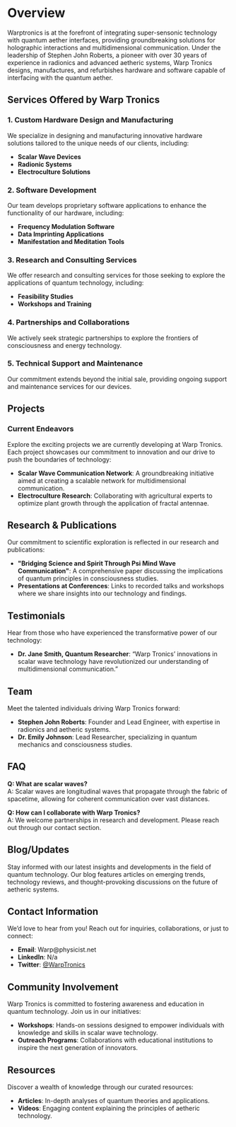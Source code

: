 # Overview
<p>Warptronics is at the forefront of integrating super-sensonic technology with quantum aether interfaces, providing groundbreaking solutions for holographic interactions and multidimensional communication. Under the leadership of Stephen John Roberts, a pioneer with over 30 years of experience in radionics and advanced aetheric systems, Warp Tronics designs, manufactures, and refurbishes hardware and software capable of interfacing with the quantum aether.</p>
<h2>Services Offered by Warp Tronics</h2>
<h3>1. Custom Hardware Design and Manufacturing</h3>
<p>We specialize in designing and manufacturing innovative hardware solutions tailored to the unique needs of our clients, including:</p>
<ul>
    <li><strong>Scalar Wave Devices</strong></li>
    <li><strong>Radionic Systems</strong></li>
    <li><strong>Electroculture Solutions</strong></li>
</ul>
<h3>2. Software Development</h3>
<p>Our team develops proprietary software applications to enhance the functionality of our hardware, including:</p>
<ul>
    <li><strong>Frequency Modulation Software</strong></li>
    <li><strong>Data Imprinting Applications</strong></li>
    <li><strong>Manifestation and Meditation Tools</strong></li>
</ul>
<h3>3. Research and Consulting Services</h3>
<p>We offer research and consulting services for those seeking to explore the applications of quantum technology, including:</p>
<ul>
    <li><strong>Feasibility Studies</strong></li>
    <li><strong>Workshops and Training</strong></li>
</ul>
<h3>4. Partnerships and Collaborations</h3>
<p>We actively seek strategic partnerships to explore the frontiers of consciousness and energy technology.</p>
<h3>5. Technical Support and Maintenance</h3>
<p>Our commitment extends beyond the initial sale, providing ongoing support and maintenance services for our devices.</p>
<h2>Projects</h2>
<h3>Current Endeavors</h3>
<p>Explore the exciting projects we are currently developing at Warp Tronics. Each project showcases our commitment to innovation and our drive to push the boundaries of technology:</p>
<ul>
    <li><strong>Scalar Wave Communication Network</strong>: A groundbreaking initiative aimed at creating a scalable network for multidimensional communication.</li>
    <li><strong>Electroculture Research</strong>: Collaborating with agricultural experts to optimize plant growth through the application of fractal antennae.</li>
</ul>
<h2>Research &amp; Publications</h2>
<p>Our commitment to scientific exploration is reflected in our research and publications:</p>
<ul>
    <li><strong>&quot;Bridging Science and Spirit Through Psi Mind Wave Communication&quot;</strong>: A comprehensive paper discussing the implications of quantum principles in consciousness studies.</li>
    <li><strong>Presentations at Conferences</strong>: Links to recorded talks and workshops where we share insights into our technology and findings.</li>
</ul>
<h2>Testimonials</h2>
<p>Hear from those who have experienced the transformative power of our technology:</p>
<ul>
    <li><strong>Dr. Jane Smith, Quantum Researcher</strong>: &ldquo;Warp Tronics&rsquo; innovations in scalar wave technology have revolutionized our understanding of multidimensional communication.&rdquo;</li>
</ul>
<h2>Team</h2>
<p>Meet the talented individuals driving Warp Tronics forward:</p>
<ul>
    <li><strong>Stephen John Roberts</strong>: Founder and Lead Engineer, with expertise in radionics and aetheric systems.</li>
    <li><strong>Dr. Emily Johnson</strong>: Lead Researcher, specializing in quantum mechanics and consciousness studies.</li>
</ul>
<h2>FAQ</h2>
<p><strong>Q: What are scalar waves?</strong><br>A: Scalar waves are longitudinal waves that propagate through the fabric of spacetime, allowing for coherent communication over vast distances.</p>
<p><strong>Q: How can I collaborate with Warp Tronics?</strong><br>A: We welcome partnerships in research and development. Please reach out through our contact section.</p>
<h2>Blog/Updates</h2>
<p>Stay informed with our latest insights and developments in the field of quantum technology. Our blog features articles on emerging trends, technology reviews, and thought-provoking discussions on the future of aetheric systems.</p>
<h2>Contact Information</h2>
<p>We&rsquo;d love to hear from you! Reach out for inquiries, collaborations, or just to connect:</p>
<ul>
    <li><strong>Email</strong>: Warp@physicist.net</li>
    <li><strong>LinkedIn</strong>: <a rel="noopener" href="#"></a>N/a</li>
    <li><strong>Twitter</strong>: <a rel="noopener" href="#">@WarpTronics</a></li>
</ul>
<h2>Community Involvement</h2>
<p>Warp Tronics is committed to fostering awareness and education in quantum technology. Join us in our initiatives:</p>
<ul>
    <li><strong>Workshops</strong>: Hands-on sessions designed to empower individuals with knowledge and skills in scalar wave technology.</li>
    <li><strong>Outreach Programs</strong>: Collaborations with educational institutions to inspire the next generation of innovators.</li>
</ul>
<h2>Resources</h2>
<p>Discover a wealth of knowledge through our curated resources:</p>
<ul>
    <li><strong>Articles</strong>: In-depth analyses of quantum theories and applications.</li>
    <li><strong>Videos</strong>: Engaging content explaining the principles of aetheric technology.</li>
</ul>
